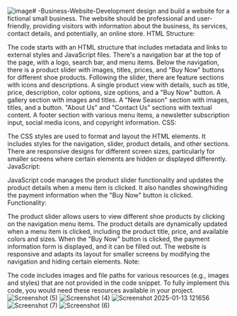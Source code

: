 ![image](https://github.com/user-attachments/assets/145fbe68-feac-428b-bf8c-70de4b2e3e29)# -Business-Website-Development
design and build a website for a fictional small business. The website should be professional and user-friendly, providing visitors with information about the business, its services, contact details, and potentially, an online store.
HTML Structure:

The code starts with an HTML structure that includes metadata and links to external styles and JavaScript files.
There's a navigation bar at the top of the page, with a logo, search bar, and menu items.
Below the navigation, there is a product slider with images, titles, prices, and "Buy Now" buttons for different shoe products.
Following the slider, there are feature sections with icons and descriptions.
A single product view with details, such as title, price, description, color options, size options, and a "Buy Now" button.
A gallery section with images and titles.
A "New Season" section with images, titles, and a button.
"About Us" and "Contact Us" sections with textual content.
A footer section with various menu items, a newsletter subscription input, social media icons, and copyright information.
CSS:

The CSS styles are used to format and layout the HTML elements. It includes styles for the navigation, slider, product details, and other sections. There are responsive designs for different screen sizes, particularly for smaller screens where certain elements are hidden or displayed differently.
JavaScript:

JavaScript code manages the product slider functionality and updates the product details when a menu item is clicked. It also handles showing/hiding the payment information when the "Buy Now" button is clicked.
Functionality:

The product slider allows users to view different shoe products by clicking on the navigation menu items.
The product details are dynamically updated when a menu item is clicked, including the product title, price, and available colors and sizes.
When the "Buy Now" button is clicked, the payment information form is displayed, and it can be filled out.
The website is responsive and adapts its layout for smaller screens by modifying the navigation and hiding certain elements.
Note:

The code includes images and file paths for various resources (e.g., images and styles) that are not provided in the code snippet. To fully implement this code, you would need these resources available in your project.
<img src="https://github.com/user-attachments/assets/720aea80-9b8b-41fd-b77e-92f9e9c45ac4" alt="Screenshot (5)">
<img src="https://github.com/user-attachments/assets/dc8c101e-bcc8-43d4-b760-a16f6e647fdf" alt="Screenshot (4)">
<img src="https://github.com/user-attachments/assets/09a7a59c-1f96-4176-9d1c-a3c265f1c6d8" alt="Screenshot 2025-01-13 121656">
<img src="https://github.com/user-attachments/assets/b7715268-a7cb-4047-98b1-30e43e34a6d3" alt="Screenshot (7)">
<img src="https://github.com/user-attachments/assets/0424d64f-7437-4587-9129-2fe0f3c1455e" alt="Screenshot (6)">

